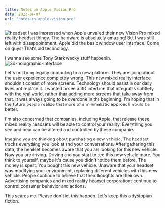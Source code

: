 ```yaml
---
title: Notes on Apple Vision Pro
date: 2023-06-07
url: "notes-on-apple-vision-pro"
---
```


![headset](/images/posts/apple-vision-pro/headset.jpg)
I was impressed when Apple unvailed their new Vision Pro mixed reality headset thingy.
The hardware is absolutely amazing!
But I was still left with dissappointment.
Apple did the basic window user interface.
Come on guys!
That's old technology.

I wanna see some Tony Stark wacky stuff happenin.
![3d-holographic-interface](/images/posts/apple-vision-pro/iron-man-tony-stark.gif)

Let's not bring legacy computing to a new platform.
They are going about the user experience completely wrong.
This new mixed reality interface shouldn't consist of more screens.
Technology should assist in our daily lives not replace it.
I wanted to see a 3D interface that integrates subtlety with the real world, rather than adding more screens that take away from that.
It was always going to be overdone in the beginning. 
I'm hoping that in the future people realize that more of a minimalistic approach would be better.

I'm also concerned that companies, including Apple, that release these mixed reality headsets will be able to control your reality.
Everything you see and hear can be altered and controlled by these companies.

Imagine you are thinking about purchasing a new vehicle.
The headset tracks everything you look at and your conversations.
After gathering this data, the headset becomes aware that you are looking for this new vehicle.
Now you are driving.
Driving and you start to see this new vehicle more.
You think to yourself, maybe it's cause you didn't notice them before.
The money is spent.
You bought this new vehicle.
Unaware that your headset was modifying your environment, replacing different vehicles with this new vehicle.
People continue to believe that their thoughts are their own.
Advertising companies and mixed reality headset corporations continue to control consumer behavior and actions.

This scares me.
Please don't let this happen.
Let's keep this a dystopian fiction.
